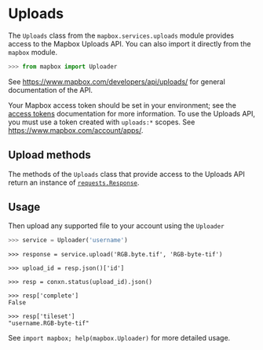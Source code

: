 # Uploads

The `Uploads` class from the `mapbox.services.uploads` module provides
access to the Mapbox Uploads API. You can also import it directly from the
`mapbox` module.

```python
>>> from mapbox import Uploader

```

See https://www.mapbox.com/developers/api/uploads/ for general documentation
of the API.

Your Mapbox access token should be set in your environment; see the [access tokens](access_tokens.md) documentation for more information. To use the Uploads API, you must use a token created with ``uploads:*`` scopes. See https://www.mapbox.com/account/apps/.

## Upload methods

The methods of the `Uploads` class that provide access to the Uploads API
return an instance of
[`requests.Response`](http://docs.python-requests.org/en/latest/api/#requests.Response).

## Usage
Then upload any supported file to your account using the ``Uploader`` 

```python
>>> service = Uploader('username')

```

```
>>> response = service.upload('RGB.byte.tif', 'RGB-byte-tif')

>>> upload_id = resp.json()['id']

>>> resp = conxn.status(upload_id).json()

>>> resp['complete']
False

>>> resp['tileset']
"username.RGB-byte-tif"
```

See ``import mapbox; help(mapbox.Uploader)`` for more detailed usage.
